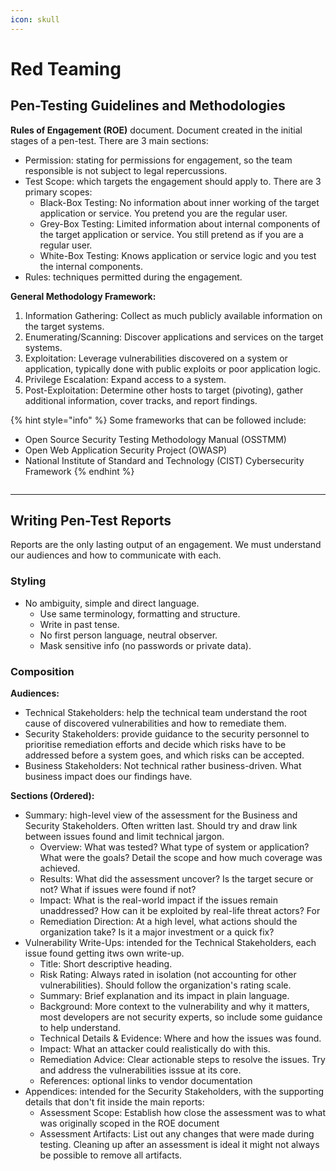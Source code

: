 ```yaml
---
icon: skull
---
```


# Red Teaming

## Pen-Testing Guidelines and Methodologies

**Rules of Engagement (ROE)** document. Document created in the initial stages of a pen-test. There are 3 main sections:

* Permission: stating for permissions for engagement, so the team responsible is not subject to legal repercussions.
* Test Scope: which targets the engagement should apply to. There are 3 primary scopes:
  * Black-Box Testing: No information about inner working of the target application or service. You pretend you are the regular user.
  * Grey-Box Testing: Limited information about internal components of the target application or service. You still pretend as if you are a regular user.
  * White-Box Testing: Knows application or service logic and you test the internal components.
* Rules: techniques permitted during the engagement.

**General Methodology Framework:**

1. Information Gathering: Collect as much publicly available information on the target systems.
2. Enumerating/Scanning: Discover applications and services on the target systems.
3. Exploitation: Leverage vulnerabilities discovered on a system or application, typically done with public exploits or poor application logic.
4. Privilege Escalation: Expand access to a system.
5. Post-Exploitation: Determine other hosts to target (pivoting), gather additional information, cover tracks, and report findings.

{% hint style="info" %}
Some frameworks that can be followed include:

* Open Source Security Testing Methodology Manual (OSSTMM)
* Open Web Application Security Project (OWASP)
* National Institute of Standard and Technology (CIST) Cybersecurity Framework
{% endhint %}

<figure><img src=".gitbook/assets/image (5).png" alt=""><figcaption></figcaption></figure>

***

## Writing Pen-Test Reports

Reports are the only lasting output of an engagement. We must understand our audiences and how to communicate with each.

### Styling

* No ambiguity, simple and direct language.
  * Use same terminology, formatting and structure.
  * Write in past tense.
  * No first person language, neutral observer.
  * Mask sensitive info (no passwords or private data).

### Composition

**Audiences:**

* Technical Stakeholders: help the technical team understand the root cause of discovered vulnerabilities and how to remediate them.
* Security Stakeholders: provide guidance to the security personnel to prioritise remediation efforts and decide which risks have to be addressed before a system goes, and which risks can be accepted.
* Business Stakeholders: Not technical rather business-driven. What business impact does our findings have.

**Sections (Ordered):**

* Summary: high-level view of the assessment for the Business and Security Stakeholders. Often written last. Should try and draw link between issues found and limit technical jargon.
  * Overview: What was tested? What type of system or application? What were the goals? Detail the scope and how much coverage was achieved.
  * Results: What did the assessment uncover? Is the target secure or not? What if issues were found if not?
  * Impact: What is the real-world impact if the issues remain unaddressed? How can it be exploited by real-life threat actors? For&#x20;
  * Remediation Direction: At a high level, what actions should the organization take? Is it a major investment or a quick fix?
* Vulnerability Write-Ups: intended for the Technical Stakeholders, each issue found getting itws own write-up.
  * Title: Short descriptive heading.
  * Risk Rating: Always rated in isolation (not accounting for other vulnerabilities). Should follow the organization's rating scale.
  * Summary: Brief explanation and its impact in plain language.
  * Background: More context to the vulnerability and why it matters, most developers are not security experts, so include some guidance to help understand.
  * Technical Details & Evidence: Where and how the issues was found.
  * Impact: What an attacker could realistically do with this.
  * Remediation Advice: Clear actionable steps to resolve the issues. Try and address the vulnerabilities isssue at its core.
  * References: optional links to vendor documentation
* Appendices: intended for the Security Stakeholders, with the supporting details that don't fit inside the main reports:
  * Assessment Scope: Establish how close the assessment was to what was originally scoped in the ROE document
  * Assessment Artifacts: List out any changes that were made during testing. Cleaning up after an assessment is ideal it might not always be possible to remove all artifacts.

